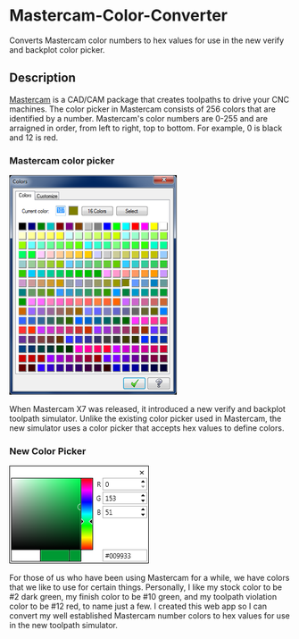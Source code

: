 Mastercam-Color-Converter
============

Converts Mastercam color numbers to hex values for use in the new verify and backplot color picker.

## Description ##

[Mastercam](http://www.mastercam.com/en-us/ "Mastercam") is a CAD/CAM package that creates toolpaths to drive your CNC machines. The color picker in Mastercam consists of 256 colors that are identified by a number. Mastercam's color numbers are 0-255 and are arraigned in order, from left to right, top to bottom. For example, 0 is black and 12 is red.

### Mastercam color picker ###
![](images/mc-color-picker.png)


When Mastercam X7 was released, it introduced a new verify and backplot toolpath simulator. Unlike the existing color picker used in Mastercam, the new simulator uses a color picker that accepts hex values to define colors.
### New Color Picker ###

![](images/new-color-picker.png)


For those of us who have been using Mastercam for a while, we have colors that we like to use for certain things. Personally, I like my stock color to be #2 dark green, my finish color to be #10 green, and my toolpath violation color to be #12 red, to name just a few. I created this web app so I can convert my well established Mastercam number colors to hex values for use in the new toolpath simulator.